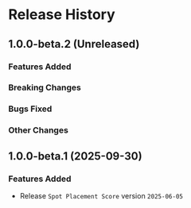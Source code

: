 # Release History

## 1.0.0-beta.2 (Unreleased)

### Features Added

### Breaking Changes

### Bugs Fixed

### Other Changes

## 1.0.0-beta.1 (2025-09-30)

### Features Added

- Release `Spot Placement Score` version `2025-06-05`
